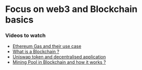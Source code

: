 # Focus on web3 and Blockchain basics

### Videos to watch

- [ Ethereum Gas and their use case ](https://youtu.be/3ehaSqwUZ0s)
- [ What is a Blockchain ? ](https://youtu.be/kHybf1aC-jE)
- [ Uniswap token and decentralised application](https://youtu.be/DLu35sIqVTM)
- [ Mining Pool in Blockchain and how it works ? ](https://youtu.be/6JytuGeMnKU)
